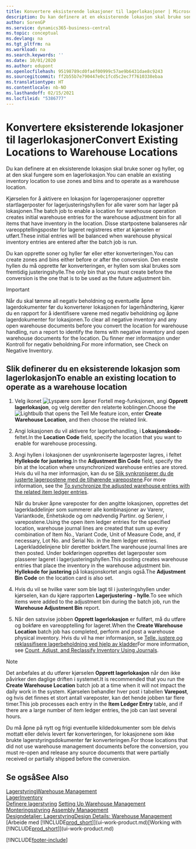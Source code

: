 ```yaml
---
title: Konvertere eksisterende lokasjoner til lagerlokasjoner | Microsoft-dokumentasjon
description: Du kan definere at en eksisterende lokasjon skal bruke soner og hyller, og at den skal fungere som en lagerlokasjon.
author: SorenGP
ms.service: dynamics365-business-central
ms.topic: conceptual
ms.devlang: na
ms.tgt_pltfrm: na
ms.workload: na
ms.search.keywords: ''
ms.date: 10/01/2020
ms.author: edupont
ms.openlocfilehash: 95198789cd0fa4f00999c57ae9b6431dae8c9243
ms.sourcegitcommit: ff2b55b7e790447e0c1fcd5c2ec7f7610338ebaa
ms.translationtype: HT
ms.contentlocale: nb-NO
ms.lasthandoff: 02/15/2021
ms.locfileid: "5386777"
---
```

# <a name="convert-existing-locations-to-warehouse-locations"></a><span data-ttu-id="3404b-103">Konvertere eksisterende lokasjoner til lagerlokasjoner</span><span class="sxs-lookup"><span data-stu-id="3404b-103">Convert Existing Locations to Warehouse Locations</span></span>
<span data-ttu-id="3404b-104">Du kan definere at en eksisterende lokasjon skal bruke soner og hyller, og at den skal fungere som en lagerlokasjon.</span><span class="sxs-lookup"><span data-stu-id="3404b-104">You can enable an existing inventory location to use zones and bins and to operate as a warehouse location.</span></span>  

<span data-ttu-id="3404b-105">Kjørselen for å aktivere en lokasjon for lageroperasjoner oppretter startlagerposter for lagerjusteringshyllen for alle varer som har lager på lokasjonen.</span><span class="sxs-lookup"><span data-stu-id="3404b-105">The batch job to enable a location for warehouse operation creates initial warehouse entries for the warehouse adjustment bin for all items that have inventory in the location.</span></span> <span data-ttu-id="3404b-106">Disse startpostene balanseres når vareopptellingsposter for lageret registreres etter at kjørselen er utført.</span><span class="sxs-lookup"><span data-stu-id="3404b-106">These initial entries will be balanced when warehouse physical inventory entries are entered after the batch job is run.</span></span>  

<span data-ttu-id="3404b-107">Du kan opprette soner og hyller før eller etter konverteringen.</span><span class="sxs-lookup"><span data-stu-id="3404b-107">You can create zones and bins either before or after the conversion.</span></span> <span data-ttu-id="3404b-108">Den eneste hyllen du må opprette før konverteringen, er hyllen som skal brukes som fremtidig justeringshylle.</span><span class="sxs-lookup"><span data-stu-id="3404b-108">The only bin that you must create before the conversion is the one that is to be used as the future adjustment bin.</span></span>  

> [!IMPORTANT]  
>  <span data-ttu-id="3404b-109">Når du skal tømme all negativ beholdning og eventuelle åpne lagerdokumenter før du konverterer lokasjonen for lagerhåndtering, kjører du en rapport for å identifisere varene med negativ beholdning og åpne lagerdokumenter for lokasjonen.</span><span class="sxs-lookup"><span data-stu-id="3404b-109">To clear all negative inventory and any open warehouse documents before you convert the location for warehouse handling, run a report to identify the items with negative inventory and open warehouse documents for the location.</span></span> <span data-ttu-id="3404b-110">Du finner mer informasjon under Kontroll for negativ beholdning.</span><span class="sxs-lookup"><span data-stu-id="3404b-110">For more information, see Check on Negative Inventory.</span></span>  

## <a name="to-enable-an-existing-location-to-operate-as-a-warehouse-location"></a><span data-ttu-id="3404b-111">Slik definerer du en eksisterende lokasjon som lagerlokasjon</span><span class="sxs-lookup"><span data-stu-id="3404b-111">To enable an existing location to operate as a warehouse location</span></span>  
1.  <span data-ttu-id="3404b-112">Velg ikonet ![Lyspære som åpner Fortell meg-funksjonen](media/ui-search/search_small.png "Fortell hva du vil gjøre"), angi **Opprett lagerlokasjon**, og velg deretter den relaterte koblingen.</span><span class="sxs-lookup"><span data-stu-id="3404b-112">Choose the ![Lightbulb that opens the Tell Me feature](media/ui-search/search_small.png "Tell me what you want to do") icon, enter **Create Warehouse Location**, and then choose the related link.</span></span>  
2.  <span data-ttu-id="3404b-113">Angi lokasjonen du vil aktivere for lagerbehandling, i **Lokasjonskode**-feltet.</span><span class="sxs-lookup"><span data-stu-id="3404b-113">In the **Location Code** field, specify the location that you want to enable for warehouse processing.</span></span>  
3.  <span data-ttu-id="3404b-114">Angi hyllen i lokasjonen der usynkroniserte lagerposter lagres, i feltet **Hyllekode for justering**.</span><span class="sxs-lookup"><span data-stu-id="3404b-114">In the **Adjustment Bin Code** field, specify the bin at the location where unsynchronized warehouse entries are stored.</span></span> <span data-ttu-id="3404b-115">Hvis du vil ha mer informasjon, kan du se [Slik synkroniserer du de justerte lagerpostene med de tilhørende varepostene](inventory-how-count-adjust-reclassify.md#to-synchronize-the-adjusted-warehouse-entries-with-the-related-item-ledger-entries).</span><span class="sxs-lookup"><span data-stu-id="3404b-115">For more information, see the [To synchronize the adjusted warehouse entries with the related item ledger entries](inventory-how-count-adjust-reclassify.md#to-synchronize-the-adjusted-warehouse-entries-with-the-related-item-ledger-entries).</span></span>  

    <span data-ttu-id="3404b-116">Når du bruker åpne vareposter for den angitte lokasjonen, opprettes det lagerkladdelinjer som summerer alle kombinasjoner av Varenr, Variantkode, Enhetskode og om nødvendig Partinr. og Serienr, i varepostene.</span><span class="sxs-lookup"><span data-stu-id="3404b-116">Using the open item ledger entries for the specified location, warehouse journal lines are created that sum up every combination of Item No., Variant Code, Unit of Measure Code, and, if necessary, Lot No. and Serial No. in the item ledger entries.</span></span> <span data-ttu-id="3404b-117">Lagerkladdelinjene blir deretter bokført.</span><span class="sxs-lookup"><span data-stu-id="3404b-117">The warehouse journal lines are then posted.</span></span> <span data-ttu-id="3404b-118">Under bokføringen opprettes det lagerposter som plasserer lageret i lagerjusteringshyllen.</span><span class="sxs-lookup"><span data-stu-id="3404b-118">This posting creates warehouse entries that place the inventory in the warehouse adjustment bin.</span></span> <span data-ttu-id="3404b-119">**Hyllekode for justering** på lokasjonskortet angis også.</span><span class="sxs-lookup"><span data-stu-id="3404b-119">The **Adjustment Bin Code** on the location card is also set.</span></span>  

4.  <span data-ttu-id="3404b-120">Hvis du vil se hvilke varer som ble lagt til i justeringshyllen under kjørselen, kan du kjøre rapporten **Lagerjustering - hylle**.</span><span class="sxs-lookup"><span data-stu-id="3404b-120">To see which items were added to the adjustment bin during the batch job, run the **Warehouse Adjustment Bin** report.</span></span>  
5.  <span data-ttu-id="3404b-121">Når den satsvise jobben **Opprett lagerlokasjon** er fullført, må du utføre og bokføre en vareopptelling for lageret.</span><span class="sxs-lookup"><span data-stu-id="3404b-121">When the **Create Warehouse Location** batch job has completed, perform and post a warehouse physical inventory.</span></span> <span data-ttu-id="3404b-122">Hvis du vil ha mer informasjon, se [Telle, justere og reklassifisere lagerbeholdning ved hjelp av kladder](inventory-how-count-adjust-reclassify.md)</span><span class="sxs-lookup"><span data-stu-id="3404b-122">For more information, see [Count, Adjust, and Reclassify Inventory Using Journals](inventory-how-count-adjust-reclassify.md).</span></span>  

> [!NOTE]  
>  <span data-ttu-id="3404b-123">Det anbefales at du utfører kjørselen **Opprett lagerlokasjon** når den ikke påvirker den daglige driften i systemet.</span><span class="sxs-lookup"><span data-stu-id="3404b-123">It is recommended that you run the **Create Warehouse Location** batch job at a time when it will not impact the daily work in the system.</span></span> <span data-ttu-id="3404b-124">Kjørselen behandler hver post i tabellen **Varepost**, og hvis det finnes et stort antall vareposter, kan det hende jobben tar flere timer.</span><span class="sxs-lookup"><span data-stu-id="3404b-124">This job processes each entry in the **Item Ledger Entry** table, and if there are a large number of item ledger entries, the job can last several hours.</span></span>  

 <span data-ttu-id="3404b-125">Du må åpne på nytt og frigi eventuelle kildedokumenter som ble delvis mottatt eller delvis levert før konverteringen, for lokasjonene som ikke brukte lagerstyringsdokumenter før konverteringen.</span><span class="sxs-lookup"><span data-stu-id="3404b-125">For those locations that did not use warehouse management documents before the conversion, you must re-open and release any source documents that were partially received or partially shipped before the conversion.</span></span>  

## <a name="see-also"></a><span data-ttu-id="3404b-126">Se også</span><span class="sxs-lookup"><span data-stu-id="3404b-126">See Also</span></span>  
[<span data-ttu-id="3404b-127">Lagerstyring</span><span class="sxs-lookup"><span data-stu-id="3404b-127">Warehouse Management</span></span>](warehouse-manage-warehouse.md)  
[<span data-ttu-id="3404b-128">Lager</span><span class="sxs-lookup"><span data-stu-id="3404b-128">Inventory</span></span>](inventory-manage-inventory.md)  
<span data-ttu-id="3404b-129">[Definere lagerstyring](warehouse-setup-warehouse.md)   </span><span class="sxs-lookup"><span data-stu-id="3404b-129">[Setting Up Warehouse Management](warehouse-setup-warehouse.md)   </span></span>  
<span data-ttu-id="3404b-130">[Monteringsstyring](assembly-assemble-items.md)  </span><span class="sxs-lookup"><span data-stu-id="3404b-130">[Assembly Management](assembly-assemble-items.md)  </span></span>  
[<span data-ttu-id="3404b-131">Designdetaljer: Lagerstyring</span><span class="sxs-lookup"><span data-stu-id="3404b-131">Design Details: Warehouse Management</span></span>](design-details-warehouse-management.md)  
<span data-ttu-id="3404b-132">[Arbeide med [!INCLUDE[prod_short](includes/prod_short.md)]](ui-work-product.md)</span><span class="sxs-lookup"><span data-stu-id="3404b-132">[Working with [!INCLUDE[prod_short](includes/prod_short.md)]](ui-work-product.md)</span></span>


[!INCLUDE[footer-include](includes/footer-banner.md)]